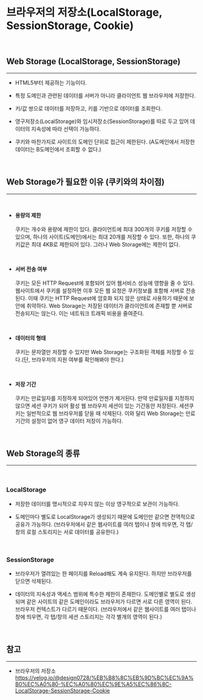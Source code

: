 # **브라우저의 저장소(LocalStorage, SessionStorage, Cookie)**

<br>

## **Web Storage (LocalStorage, SessionStorage)**

---

- HTML5부터 제공하는 기능이다.

- 특정 도메인과 관련된 데이터를 서버가 아니라 클라이언트 웹 브라우저에 저장한다.

- 키/값 쌍으로 데이터를 저장하고, 키를 기반으로 데이터를 조회한다.

- 영구저장소(LocalStorage)와 임시저장소(SessionStorage)를 따로 두고 있어 데이터의 지속성에 따라 선택이 가능하다.

- 쿠키와 마찬가지로 사이트의 도메인 단위로 접근이 제한된다. (A도메인에서 저장한 데이터는 B도메인에서 조회할 수 없다.)

<br>

## **Web Storage가 필요한 이유 (쿠키와의 차이점)**

---

<br>

- **용량의 제한** <br><br>
  쿠키는 개수와 용량에 제한이 있다. 클라이언트에 최대 300개의 쿠키를 저장할 수 있으며, 하나의 사이트(도메인)에서는 최대 20개를 저장할 수 있다. 또한, 하나의 쿠키값은 최대 4KB로 제한되어 있다. 그러나 Web Storage에는 제한이 없다.

<br>

- **서버 전송 여부** <br><br>
  쿠키는 모든 HTTP Request에 포함되어 있어 웹서비스 성능에 영향을 줄 수 있다. 웹사이트에서 쿠키를 설정하면 이후 모든 웹 요청은 쿠키정보를 포함해 서버로 전송된다. 이때 쿠키는 HTTP Request에 암호화 되지 않은 상태로 사용하기 때문에 보안에 취약하다. Web Storage는 저장된 데이터가 클라이언트에 존재할 뿐 서버로 전송되지는 않는다. 이는 네트워크 트래픽 비용을 줄여준다.

<br>

- **데이터의 형태** <br><br>
  쿠키는 문자열만 저장할 수 있지만 Web Storage는 구조화된 객체를 저장할 수 있다.(단, 브라우저의 지원 여부를 확인해봐야 한다.)

<br>

- **저장 기간** <br><br>
  쿠키는 만료일자를 지정하게 되어있어 언젠가 제거된다. 만약 만료일자를 지정하지 않으면 세션 쿠키가 되어 활성 웹 브라우저 세션이 있는 기간동안 저장된다. 세션쿠키는 일반적으로 웹 브라우저를 닫을 때 삭제된다. 이와 달리 Web Storage는 만료기간의 설정이 없어 영구 데이터 저장이 가능하다.

<br>

## **Web Storage의 종류**

---

<br>

### **LocalStorage**

- 저장한 데이터를 명시적으로 지우지 않는 이상 영구적으로 보관이 가능하다.

- 도메인마다 별도로 LocalStorage가 생성되기 때문에 도메인만 같으면 전역적으로 공유가 가능하다. (브라우저에서 같은 웹사이트를 여러 탭이나 창에 띄우면, 각 탭/창의 로컬 스토리지는 서로 데이터를 공유한다.)

<br>

### **SessionStorage**

- 브라우저가 열려있는 한 페이지를 Reload해도 계속 유지된다. 하지만 브라우저를 닫으면 삭제된다.

- 데이터의 지속성과 액세스 범위에 특수한 제한이 존재한다. 도메인별로 별도로 생성되며 같은 사이트의 같은 도메인이라도 브라우저가 다르면 서로 다른 영역이 된다. 브라우저 컨텍스트가 다르기 때문이다. (브라우저에서 같은 웹사이트를 여러 탭이나 창에 띄우면, 각 탭/창의 세션 스토리지는 각각 별개의 영역이 된다.)

<br>

## **참고**

---

- 브라우저의 저장소 https://velog.io/@design0728/%EB%B8%8C%EB%9D%BC%EC%9A%B0%EC%A0%80-%EC%A0%80%EC%9E%A5%EC%86%8C-LocalStorage-SessionStorage-Cookie

